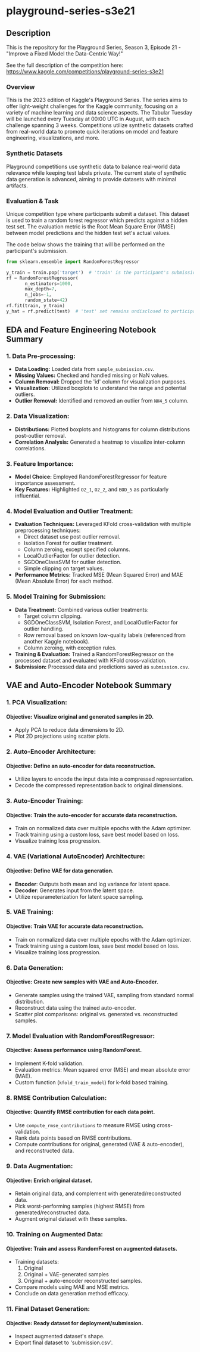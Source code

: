 # playground-series-s3e21

## Description
This is the repository for the Playground Series, Season 3, Episode 21 - "Improve a Fixed Model the Data-Centric Way!"

See the full description of the competition here: https://www.kaggle.com/competitions/playground-series-s3e21

### Overview
This is the 2023 edition of Kaggle's Playground Series.
The series aims to offer light-weight challenges for the Kaggle community, focusing on a variety of machine learning and data science aspects.
The Tabular Tuesday will be launched every Tuesday at 00:00 UTC in August, with each challenge spanning 3 weeks.
Competitions utilize synthetic datasets crafted from real-world data to promote quick iterations on model and feature engineering, visualizations, and more.

### Synthetic Datasets
Playground competitions use synthetic data to balance real-world data relevance while keeping test labels private.
The current state of synthetic data generation is advanced, aiming to provide datasets with minimal artifacts.

### Evaluation & Task
Unique competition type where participants submit a dataset.
This dataset is used to train a random forest regressor which predicts against a hidden test set.
The evaluation metric is the Root Mean Square Error (RMSE) between model predictions and the hidden test set's actual values.

The code below shows the training that will be performed on the participant's submission.

```python
from sklearn.ensemble import RandomForestRegressor

y_train = train.pop('target')  # 'train' is the participant's submission
rf = RandomForestRegressor(
       n_estimators=1000,
       max_depth=7,
       n_jobs=-1,
       random_state=42)
rf.fit(train, y_train)
y_hat = rf.predict(test)  # 'test' set remains undisclosed to participants

```
## EDA and Feature Engineering Notebook Summary
### 1. Data Pre-processing:
- **Data Loading:** Loaded data from `sample_submission.csv`.
- **Missing Values:** Checked and handled missing or NaN values.
- **Column Removal:** Dropped the 'id' column for visualization purposes.
- **Visualization:** Utilized boxplots to understand the range and potential outliers.
- **Outlier Removal:** Identified and removed an outlier from `NH4_5` column.

### 2. Data Visualization:
- **Distributions:** Plotted boxplots and histograms for column distributions post-outlier removal.
- **Correlation Analysis:** Generated a heatmap to visualize inter-column correlations.

### 3. Feature Importance:
- **Model Choice:** Employed RandomForestRegressor for feature importance assessment.
- **Key Features:** Highlighted `O2_1`, `O2_2`, and `BOD_5` as particularly influential.

### 4. Model Evaluation and Outlier Treatment:
- **Evaluation Techniques:** Leveraged KFold cross-validation with multiple preprocessing techniques:
  - Direct dataset use post outlier removal.
  - Isolation Forest for outlier treatment.
  - Column zeroing, except specified columns.
  - LocalOutlierFactor for outlier detection.
  - SGDOneClassSVM for outlier detection.
  - Simple clipping on target values.
- **Performance Metrics:** Tracked MSE (Mean Squared Error) and MAE (Mean Absolute Error) for each method.

### 5. Model Training for Submission:
- **Data Treatment:** Combined various outlier treatments:
  - Target column clipping.
  - SGDOneClassSVM, Isolation Forest, and LocalOutlierFactor for outlier handling.
  - Row removal based on known low-quality labels (referenced from another Kaggle notebook).
  - Column zeroing, with exception rules.
- **Training & Evaluation:** Trained a RandomForestRegressor on the processed dataset and evaluated with KFold cross-validation.
- **Submission:** Processed data and predictions saved as `submission.csv`.


## VAE and Auto-Encoder Notebook Summary
### **1. PCA Visualization**:
#### Objective: Visualize original and generated samples in 2D.
  - Apply PCA to reduce data dimensions to 2D.
  - Plot 2D projections using scatter plots.

### **2. Auto-Encoder Architecture**:
#### Objective: Define an auto-encoder for data reconstruction.
  - Utilize layers to encode the input data into a compressed representation.
  - Decode the compressed representation back to original dimensions.

### **3. Auto-Encoder Training**:
#### Objective: Train the auto-encoder for accurate data reconstruction.
  - Train on normalized data over multiple epochs with the Adam optimizer.
  - Track training using a custom loss, save best model based on loss.
  - Visualize training loss progression.

### **4. VAE (Variational AutoEncoder) Architecture**:
#### Objective: Define VAE for data generation.
  - **Encoder**: Outputs both mean and log variance for latent space.
  - **Decoder**: Generates input from the latent space.
  - Utilize reparameterization for latent space sampling.

### **5. VAE Training**:
#### Objective: Train VAE for accurate data reconstruction.
  - Train on normalized data over multiple epochs with the Adam optimizer.
  - Track training using a custom loss, save best model based on loss.
  - Visualize training loss progression.

### **6. Data Generation**:
#### Objective: Create new samples with VAE and Auto-Encoder.
  - Generate samples using the trained VAE, sampling from standard normal distribution.
  - Reconstruct data using the trained auto-encoder.
  - Scatter plot comparisons: original vs. generated vs. reconstructed samples.

### **7. Model Evaluation with RandomForestRegressor**:
#### Objective: Assess performance using RandomForest.
  - Implement K-fold validation.
  - Evaluation metrics: Mean squared error (MSE) and mean absolute error (MAE).
  - Custom function (`kfold_train_model`) for k-fold based training.

### **8. RMSE Contribution Calculation**:
#### Objective: Quantify RMSE contribution for each data point.
  - Use `compute_rmse_contributions` to measure RMSE using cross-validation.
  - Rank data points based on RMSE contributions.
  - Compute contributions for original, generated (VAE & auto-encoder), and reconstructed data.

### **9. Data Augmentation**:
#### Objective: Enrich original dataset.
  - Retain original data, and complement with generated/reconstructed data.
  - Pick worst-performing samples (highest RMSE) from generated/reconstructed data.
  - Augment original dataset with these samples.

### **10. Training on Augmented Data**:
#### Objective: Train and assess RandomForest on augmented datasets.
  - Training datasets: 
    1. Original 
    2. Original + VAE-generated samples 
    3. Original + auto-encoder reconstructed samples.
  - Compare models using MAE and MSE metrics.
  - Conclude on data generation method efficacy.

### **11. Final Dataset Generation**:
#### Objective: Ready dataset for deployment/submission.
  - Inspect augmented dataset's shape.
  - Export final dataset to 'submission.csv'.


